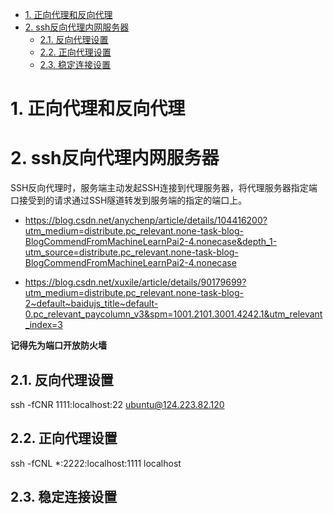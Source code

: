 - [1. 正向代理和反向代理](#1-正向代理和反向代理)
- [2. ssh反向代理内网服务器](#2-ssh反向代理内网服务器)
  - [2.1. 反向代理设置](#21-反向代理设置)
  - [2.2. 正向代理设置](#22-正向代理设置)
  - [2.3. 稳定连接设置](#23-稳定连接设置)

# 1. 正向代理和反向代理

# 2. ssh反向代理内网服务器

SSH反向代理时，服务端主动发起SSH连接到代理服务器，将代理服务器指定端口接受到的请求通过SSH隧道转发到服务端的指定的端口上。

- https://blog.csdn.net/anychenp/article/details/104416200?utm_medium=distribute.pc_relevant.none-task-blog-BlogCommendFromMachineLearnPai2-4.nonecase&depth_1-utm_source=distribute.pc_relevant.none-task-blog-BlogCommendFromMachineLearnPai2-4.nonecase

- https://blog.csdn.net/xuxile/article/details/90179699?utm_medium=distribute.pc_relevant.none-task-blog-2~default~baidujs_title~default-0.pc_relevant_paycolumn_v3&spm=1001.2101.3001.4242.1&utm_relevant_index=3

**记得先为端口开放防火墙**

## 2.1. 反向代理设置

ssh -fCNR 1111:localhost:22 ubuntu@124.223.82.120

## 2.2. 正向代理设置

ssh -fCNL *:2222:localhost:1111 localhost


## 2.3. 稳定连接设置
